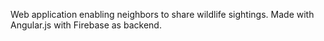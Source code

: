 Web application enabling neighbors to share wildlife sightings. Made with Angular.js with Firebase as backend.
